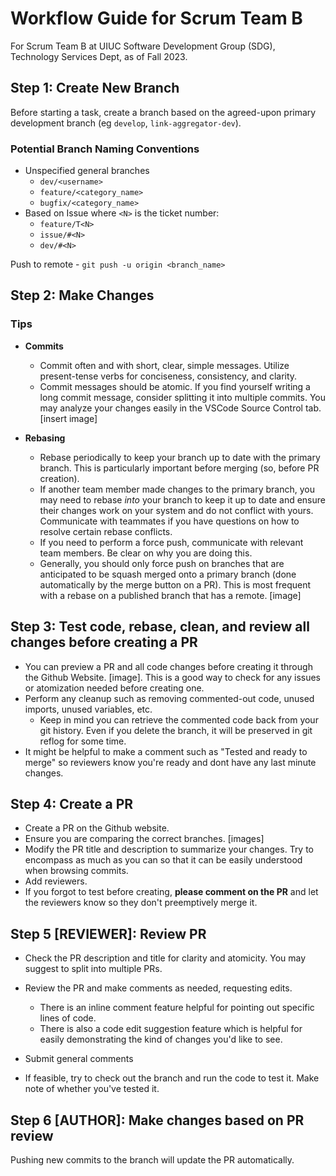 # Workflow Guide for Scrum Team B
For Scrum Team B at UIUC Software Development Group (SDG), Technology Services Dept, as of Fall 2023.
## Step 1: Create New Branch
Before starting a task, create a branch based on the agreed-upon primary development branch (eg `develop`, `link-aggregator-dev`).

### Potential Branch Naming Conventions
  - Unspecified general branches
    - `dev/<username>`
    - `feature/<category_name>`
    - `bugfix/<category_name>`
  - Based on Issue where `<N>` is the ticket number:
    - `feature/T<N>`
    - `issue/#<N>`
    - `dev/#<N>`

Push to remote
    - `git push -u origin <branch_name>`

## Step 2: Make Changes
### Tips
- **Commits**
  - Commit often and with short, clear, simple messages. Utilize present-tense verbs for conciseness, consistency, and clarity.
  - Commit messages should be atomic. If you find yourself writing a long commit message, consider splitting it into multiple commits. You may analyze your changes easily in the VSCode Source Control tab. [insert image]

- **Rebasing**
  - Rebase periodically to keep your branch up to date with the primary  branch. This is particularly important before merging (so, before PR creation).
  - If another team member made changes to the primary branch, you may need to rebase *into* your branch to keep it up to date and ensure their changes work on your system and do not conflict with yours. Communicate with teammates if you have questions on how to resolve certain rebase conflicts.
  - If you need to perform a force push, communicate with relevant team members. Be clear on why you are doing this.
  - Generally, you should only force push on branches that are anticipated to be squash merged onto a primary branch (done automatically by the merge button on a PR). This is most frequent with a rebase on a published branch that has a remote. [image]


## Step 3: Test code, rebase, clean, and review all changes before creating a PR
- You can preview a PR and all code changes before creating it through the Github Website. [image]. This is a good way to check for any issues or atomization needed before creating one.
- Perform any cleanup such as removing commented-out code, unused imports, unused variables, etc.
  - Keep in mind you can retrieve the commented code back from your git history. Even if you delete the branch, it will be preserved in git reflog for some time.
- It might be helpful to make a comment such as "Tested and ready to merge" so reviewers know you're ready and dont have any last minute changes.


## Step 4: Create a PR
- Create a PR on the Github website.
- Ensure you are comparing the correct branches.
[images]
- Modify the PR title and description to summarize your changes. Try to encompass as much as you can so that it can be easily understood when browsing commits.
- Add reviewers.
- If you forgot to test before creating, **please comment on the PR** and let the reviewers know so they don't preemptively merge it.

## Step 5 [REVIEWER]: Review PR
- Check the PR description and title for clarity and atomicity. You may suggest to split into multiple PRs.
- Review the PR and make comments as needed, requesting edits.
  - There is an inline comment feature helpful for pointing out specific lines of code.
  - There is also a code edit suggestion feature which is helpful for easily demonstrating the kind of changes you'd like to see.

- Submit general comments
- If feasible, try to check out the branch and run the code to test it. Make note of whether you've tested it.

## Step 6 [AUTHOR]: Make changes based on PR review
Pushing new commits to the branch will update the PR automatically.



